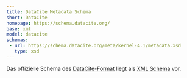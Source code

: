 ```yaml
---
title: DataCite Metadata Schema
short: DataCite
homepage: https://schema.datacite.org/
base: xml
model: datacite
schemas:
 - url: https://schema.datacite.org/meta/kernel-4.1/metadata.xsd
   type: xsd
---
```


Das offizielle Schema des [DataCite-Format](../datacite) liegt als [XML
Schema](../schema/xsd) vor.
